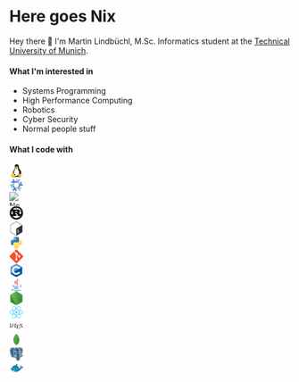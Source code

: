 <h1 align="left">Here goes Nix</h1>

Hey there 👋 I'm Martin Lindbüchl, M.Sc. Informatics student at the [Technical University of Munich](https://www.tum.de).

<!--Currently writing my Bachelor's Thesis at the [Systems Research Group @ TUM](https://github.com/TUM-DSE).-->

<!--
[<img align="right" width=50% src="https://github-readme-stats.vercel.app/api?username=Martin-Lndbl&theme=dark&count_private=true&rank_icon=percentile" />](https://github.com/anuraghazra/github-readme-stats)
-->
#### What I'm interested in
* Systems Programming
* High Performance Computing
* Robotics
* Cyber Security
* Normal people stuff

#### What I code with
<p align="left"><a href="https://www.rust-lang.org/" title="Rust" style="display:flex;">
<a href="https://www.linux.org/" title="Linux" style="display:flex;">
  <img src="https://raw.githubusercontent.com/devicons/devicon/master/icons/linux/linux-original.svg" alt="Linux" width=25 height=25>
</a>
<a href="https://nixos.org/nix/" title="Nix" style="display:flex;">
  <img src="https://raw.githubusercontent.com/devicons/devicon/master/icons/nixos/nixos-original.svg" alt="Nix" width=25 height=25>
</a>
<a href="https://neovim.io/" title="Neovim" style="display:flex;">
  <img src="https://github.com/neovim/neovim.github.io/blob/master/logos/neovim-mark-flat.svg" alt="Neovim" width=25 height=25>
</a>
<a> <img src="https://raw.githubusercontent.com/devicons/devicon/master/icons/rust/rust-original.svg" alt="Rust" width=25 height=25>
</a>
<a href="https://www.gnu.org/software/bash/" title="bash" style="display:flex;">
  <img src="https://raw.githubusercontent.com/devicons/devicon/master/icons/bash/bash-original.svg" alt="bash" width=25 height=25>
</a>
<a href="https://www.python.org/" title="Python" style="display:flex;">
  <img src="https://raw.githubusercontent.com/devicons/devicon/master/icons/python/python-original.svg" alt="Python" width=25 height=25>
</a>
<a href="https://git-scm.com/" title="git" style="display:flex;">
  <img src="https://raw.githubusercontent.com/devicons/devicon/master/icons/git/git-original.svg" alt="git" width=25 height=25>
</a>
<a href="https://www.gnu.org/software/c/" title="C" style="display:flex;">
  <img src="https://raw.githubusercontent.com/devicons/devicon/master/icons/c/c-original.svg" alt="C" width=25 height=25>
</a>
<a href="https://www.oracle.com/technetwork/java/index.html" title="Java" style="display:flex;">
  <img src="https://raw.githubusercontent.com/devicons/devicon/master/icons/java/java-original.svg" alt="Java" width=25 height=25>
</a>
<a href="https://nodejs.org/" title="NodeJS" style="display:flex;">
  <img src="https://raw.githubusercontent.com/devicons/devicon/master/icons/nodejs/nodejs-original.svg" alt="NodeJS" width=25 height=25>
</a>
<!--
  <a href="https://www.javascript.com/" title="JavaScript" style="display:flex;">
  <img src="https://raw.githubusercontent.com/devicons/devicon/master/icons/javascript/javascript-original.svg" alt="JavaScript" width=25 height=25>
</a>
<a href="https://www.typescriptlang.org/" title="TypeScript" style="display:flex;">
  <img src="https://raw.githubusercontent.com/devicons/devicon/master/icons/typescript/typescript-original.svg" alt="TypeScript" width=25 height=25>
</a>
-->
<a href="https://react.dev/" title="React" style="display:flex;">
  <img src="https://raw.githubusercontent.com/devicons/devicon/master/icons/react/react-original.svg" alt="React" width=25 height=25>
</a>
<a href="https://www.latex-project.org/" title="LaTeX" style="display:flex;">
  <img src="https://raw.githubusercontent.com/devicons/devicon/master/icons/latex/latex-original.svg" alt="LaTeX" width=25 height=25>
</a>
<a href="https://www.mongodb.com/" title="MongoDB" style="display:flex;">
  <img src="https://raw.githubusercontent.com/devicons/devicon/master/icons/mongodb/mongodb-original.svg" alt="MongoDB" width=25 height=25>
</a>
<a href="https://www.postgresql.org/" title="PostgreSQL" style="display:flex;">
  <img src="https://raw.githubusercontent.com/devicons/devicon/master/icons/postgresql/postgresql-original.svg" alt="PostgreSQL" width=25 height=25>
</a>
<a href="https://docker.com/" title="Docker" style="display:flex;">
  <img src="https://raw.githubusercontent.com/devicons/devicon/master/icons/docker/docker-original.svg" alt="Docker" width=25 height=25>
</a>
</p>
